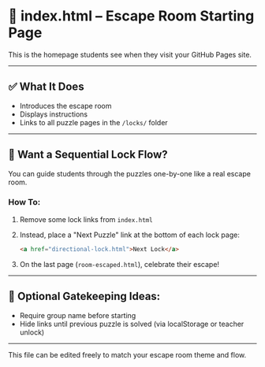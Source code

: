 
# 📍 index.html – Escape Room Starting Page

This is the homepage students see when they visit your GitHub Pages site.

---

## ✅ What It Does
- Introduces the escape room
- Displays instructions
- Links to all puzzle pages in the `/locks/` folder

---

## 🔗 Want a Sequential Lock Flow?

You can guide students through the puzzles one-by-one like a real escape room.

### How To:

1. Remove some lock links from `index.html`
2. Instead, place a "Next Puzzle" link at the bottom of each lock page:
   ```html
   <a href="directional-lock.html">Next Lock</a>
   ```

3. On the last page (`room-escaped.html`), celebrate their escape!

---

## 🔐 Optional Gatekeeping Ideas:
- Require group name before starting
- Hide links until previous puzzle is solved (via localStorage or teacher unlock)

---

This file can be edited freely to match your escape room theme and flow.
